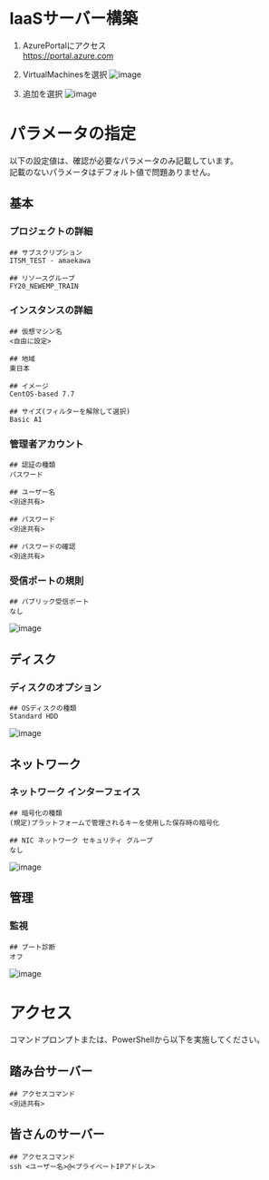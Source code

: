 # IaaSサーバー構築
1. AzurePortalにアクセス  
https://portal.azure.com

2. VirtualMachinesを選択
![image](https://user-images.githubusercontent.com/49776458/79406672-aa956a80-7fd2-11ea-9b45-408161702466.png)

3. 追加を選択
![image](https://user-images.githubusercontent.com/49776458/79406674-abc69780-7fd2-11ea-88bc-928d1a9a84fd.png)

# パラメータの指定
以下の設定値は、確認が必要なパラメータのみ記載しています。  
記載のないパラメータはデフォルト値で問題ありません。

## 基本
### プロジェクトの詳細
```
## サブスクリプション
ITSM_TEST - amaekawa

## リソースグループ
FY20_NEWEMP_TRAIN
```
### インスタンスの詳細
```
## 仮想マシン名
<自由に設定>

## 地域
東日本

## イメージ
CentOS-based 7.7

## サイズ(フィルターを解除して選択)
Basic A1
```
### 管理者アカウント
```
## 認証の種類
パスワード

## ユーザー名
<別途共有>

## パスワード
<別途共有>

## パスワードの確認
<別途共有>
```
### 受信ポートの規則
```
## パブリック受信ポート
なし
```
![image](https://user-images.githubusercontent.com/49776458/79406677-aec18800-7fd2-11ea-8a63-0a819a191a2d.PNG)
## ディスク

### ディスクのオプション
```
## OSディスクの種類
Standard HDD
```
![image](https://user-images.githubusercontent.com/49776458/79406682-af5a1e80-7fd2-11ea-842c-b443714ff973.png)
## ネットワーク

### ネットワーク インターフェイス
```
## 暗号化の種類
(規定)プラットフォームで管理されるキーを使用した保存時の暗号化

## NIC ネットワーク セキュリティ グループ
なし
```
![image](https://user-images.githubusercontent.com/49776458/79406684-aff2b500-7fd2-11ea-9c86-ff2281228493.png)
## 管理

### 監視
```
## ブート診断
オフ
```
![image](https://user-images.githubusercontent.com/49776458/79406685-b08b4b80-7fd2-11ea-84b2-832a172c8c29.png)
# アクセス
コマンドプロンプトまたは、PowerShellから以下を実施してください。

## 踏み台サーバー
```
## アクセスコマンド
<別途共有>
```

## 皆さんのサーバー
```
## アクセスコマンド
ssh <ユーザー名>@<プライベートIPアドレス>
```